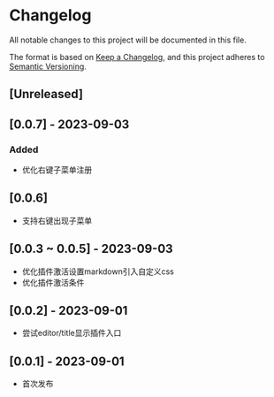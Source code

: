 # Changelog

All notable changes to this project will be documented in this file.

The format is based on [Keep a Changelog](https://keepachangelog.com/en/1.0.0/),
and this project adheres to [Semantic Versioning](https://semver.org/spec/v2.0.0.html).

## [Unreleased]

## [0.0.7] - 2023-09-03

### Added

- 优化右键子菜单注册

## [0.0.6]
- 支持右键出现子菜单

## [0.0.3 ~ 0.0.5] - 2023-09-03

- 优化插件激活设置markdown引入自定义css
- 优化插件激活条件

## [0.0.2] - 2023-09-01
- 尝试editor/title显示插件入口

## [0.0.1] - 2023-09-01
- 首次发布